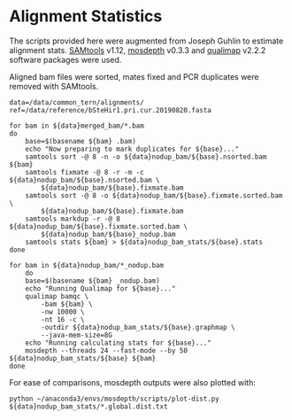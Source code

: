# Alignment Statistics
The scripts provided here were augmented from Joseph Guhlin to estimate alignment stats. [SAMtools](https://github.com/samtools/samtools) v1.12, [mosdepth](https://github.com/brentp/mosdepth) v0.3.3 and [qualimap](http://qualimap.conesalab.org/) v2.2.2 software packages were used.

Aligned bam files were sorted, mates fixed and PCR duplicates were removed with SAMtools.
```
data=/data/common_tern/alignments/
ref=/data/reference/bSteHir1.pri.cur.20190820.fasta

for bam in ${data}merged_bam/*.bam
do
    base=$(basename ${bam} .bam)
    echo "Now preparing to mark duplicates for ${base}..."
    samtools sort -@ 8 -n -o ${data}nodup_bam/${base}.nsorted.bam ${bam}
    samtools fixmate -@ 8 -r -m -c ${data}nodup_bam/${base}.nsorted.bam \
        ${data}nodup_bam/${base}.fixmate.bam
    samtools sort -@ 8 -o ${data}nodup_bam/${base}.fixmate.sorted.bam \
        ${data}nodup_bam/${base}.fixmate.bam
    samtools markdup -r -@ 8 ${data}nodup_bam/${base}.fixmate.sorted.bam \
        ${data}nodup_bam/${base}_nodup.bam
    samtools stats ${bam} > ${data}nodup_bam_stats/${base}.stats
done
```

```
for bam in ${data}nodup_bam/*_nodup.bam
    do
    base=$(basename ${bam} _nodup.bam)
    echo "Running Qualimap for ${base}..."
    qualimap bamqc \
        -bam ${bam} \
        -nw 10000 \
        -nt 16 -c \
        -outdir ${data}nodup_bam_stats/${base}.graphmap \
        --java-mem-size=8G
    echo "Running calculating stats for ${base}..."
    mosdepth --threads 24 --fast-mode --by 50 ${data}nodup_bam_stats/${base} ${bam}
done
```
For ease of comparisons, mosdepth outputs were also plotted with:
```
python ~/anaconda3/envs/mosdepth/scripts/plot-dist.py ${data}nodup_bam_stats/*.global.dist.txt
```
